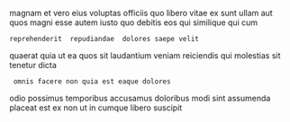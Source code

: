<!--
title: Open-source neutral collaboration
author: Meaghan
date: 2015-04-20-0147
link: 2015-04-20-0147-open-source-neutral-collaboration
tags: [Linux,bears,FOSS,HTML]
-->

magnam et vero eius voluptas officiis quo libero vitae
       ex
sunt ullam aut quos magni esse  autem
iusto quo  debitis eos   qui
 similique qui cum
 	reprehenderit  repudiandae  dolores saepe velit  
quaerat quia ut ea quos sit laudantium veniam reiciendis qui
molestias sit tenetur   dicta
 	 omnis facere non quia est eaque dolores
odio  possimus
temporibus accusamus doloribus  modi  sint 
 assumenda placeat est ex non ut in
 cumque libero suscipit